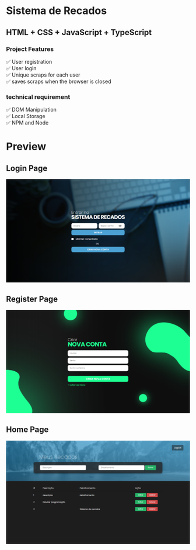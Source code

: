 # Sistema de Recados

<h2>HTML + CSS + JavaScript + TypeScript</h2>

<h3>Project Features</h3>
<span>✅ User registration</span> </br>
<span>✅ User login</span>  </br>
<span>✅ Unique scraps for each user</span>  </br>
<span>✅ saves scraps when the browser is closed </span>  </br>

<h3>technical requirement</h3>
<span>✅ DOM Manipulation </span>  </br>
<span>✅ Local Storage</span>  </br>
<span>✅ NPM and Node</span>  </br>

<h1>Preview</h1>
<h2>Login Page</h2>
<img src="./src/images/preview-login.png">
<h2>Register Page</h2>
<img src="./src/images/preview-register.png">
<h2>Home Page</h2>
<img src="./src/images/preview-home.png">
